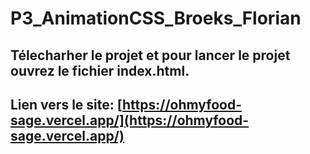 # P3_AnimationCSS_Broeks_Florian

## Télecharher le projet et pour lancer le projet ouvrez le fichier index.html.

## Lien vers le site: [https://ohmyfood-sage.vercel.app/](https://ohmyfood-sage.vercel.app/)
